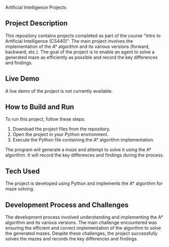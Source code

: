 Artificial Intelligence Projects

## Project Description
This repository contains projects completed as part of the course "Intro to Artificial Intelligence (CS440)". The main project involves the implementation of the A* algorithm and its various versions (forward, backward, etc.). The goal of the project is to enable an agent to solve a generated maze as efficiently as possible and record the key differences and findings.

## Live Demo
A live demo of the project is not currently available.

## How to Build and Run
To run this project, follow these steps:
1. Download the project files from the repository.
2. Open the project in your Python environment.
3. Execute the Python file containing the A* algorithm implementation.

The program will generate a maze and attempt to solve it using the A* algorithm. It will record the key differences and findings during the process.

## Tech Used
The project is developed using Python and implements the A* algorithm for maze solving.

## Development Process and Challenges
The development process involved understanding and implementing the A* algorithm and its various versions. The main challenge encountered was ensuring the efficient and correct implementation of the algorithm to solve the generated mazes. Despite these challenges, the project successfully solves the mazes and records the key differences and findings.
